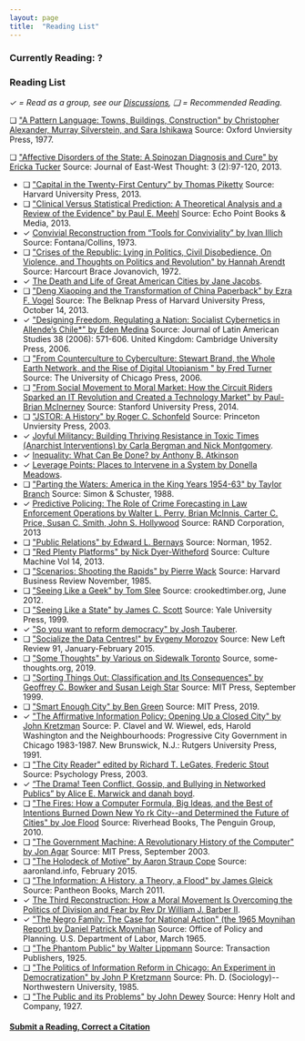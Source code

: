 ```yaml
---
layout: page
title:  "Reading List"
---
```


### Currently Reading: ?

### Reading List
_✓ = Read as a group, see our [Discussions](/), ❏ = Recommended Reading._

❏ ["A Pattern Language: Towns, Buildings, Construction" by Christopher Alexander, Murray Silverstein, and Sara Ishikawa](https://en.wikipedia.org/wiki/A_Pattern_Language) Source: Oxford Unviersity Press, 1977.

❏ ["Affective Disorders of the State: A Spinozan Diagnosis and Cure" by Ericka Tucker](http://www.cpp.edu/~jet/Documents/JET/Jet7/Tucker97-119.pdf) Source: Journal of East-West Thought: 3 (2):97-120, 2013.

* ❏ ["Capital in the Twenty-First Century" by Thomas Piketty](https://en.wikipedia.org/wiki/Capital_in_the_Twenty-First_Century) Source: Harvard University Press, 2013. 
* ❏ ["Clinical Versus Statistical Prediction: A Theoretical Analysis and a Review of the Evidence" by Paul E. Meehl](http://www.amazon.com/Clinical-Versus-Statistical-Prediction-Theoretical/dp/0963878492) Source: Echo Point Books & Media, 2013. 
* ✓ [Convivial Reconstruction from “Tools for Conviviality” by Ivan Illich](http://civictechbook.club/convivial-reconstruction) Source: Fontana/Collins, 1973.
* ❏ ["Crises of the Republic: Lying in Politics, Civil Disobedience, On Violence, and Thoughts on Politics and Revolution" by Hannah Arendt]() Source: Harcourt Brace Jovanovich, 1972.
* ✓ [The Death and Life of Great American Cities by Jane Jacobs](http://www.petkovstudio.com/bg/wp-content/uploads/2017/03/The-Death-and-Life-of-Great-American-Cities_Jane-Jacobs-Complete-book.pdf).
* ❏ ["Deng Xiaoping and the Transformation of China Paperback" by Ezra F. Vogel](http://www.amazon.com/Deng-Xiaoping-Transformation-China-Vogel/dp/0674725867) Source: The Belknap Press of Harvard University Press, October 14, 2013.
* ✓ ["Designing Freedom, Regulating a Nation: Socialist Cybernetics in Allende’s Chile*"  by Eden Medina](http://www.informatics.indiana.edu/edenm/EdenMedinaJLASAugust2006.pdf) Source: Journal of Latin American Studies 38 (2006): 571-606. United Kingdom: Cambridge University Press, 2006.
* ❏ ["From Counterculture to Cyberculture: Stewart Brand, the Whole Earth Network, and the Rise of Digital Utopianism " by Fred Turner](http://www.press.uchicago.edu/ucp/books/book/chicago/F/bo3773600.html) Source: The University of Chicago Press, 2006.
* ❏ ["From Social Movement to Moral Market: How the Circuit Riders Sparked an IT Revolution and Created a Technology Market" by Paul-Brian McInerney](http://www.sup.org/books/title/?id=11113) Source: Stanford University Press, 2014.
* ❏ ["JSTOR: A History" by Roger C. Schonfeld](http://press.princeton.edu/titles/7678.html) Source: Princeton Unviersity Press, 2003.
* ✓ [Joyful Militancy: Building Thriving Resistance in Toxic Times (Anarchist Interventions) by Carla Bergman and Nick Montgomery](https://www.amazon.com/Joyful-Militancy-Resistance-Anarchist-Interventions/dp/1849352887).
* ✓ [Inequality: What Can Be Done? by Anthony B. Atkinson](https://www.amazon.com/dp/B00WQRFC30/ref=dp-kindle-redirect?_encoding=UTF8&btkr=1)
* ✓ [Leverage Points: Places to Intervene in a System by Donella Meadows](http://donellameadows.org/archives/leverage-points-places-to-intervene-in-a-system/). 
* ❏ ["Parting the Waters: America in the King Years 1954-63" by Taylor Branch](https://en.wikipedia.org/wiki/America_in_the_King_Years) Source: Simon & Schuster, 1988.
* ✓ [Predictive Policing: The Role of Crime Forecasting in Law Enforcement Operations by Walter L. Perry, Brian McInnis, Carter C. Price, Susan C. Smith, John S. Hollywood](https://www.rand.org/content/dam/rand/pubs/research_reports/RR200/RR233/RAND_RR233.pdf)  Source: RAND Corporation, 2013
* ❏ ["Public Relations" by Edward L. Bernays](http://www.amazon.com/Public-Relations-Edward-L-Bernays/dp/0806114576) Source: Norman, 1952.
* ❏ ["Red Plenty Platforms" by Nick Dyer-Witheford](http://www.culturemachine.net/index.php/cm/article/view/511/526) Source: Culture Machine Vol 14, 2013.
* ❏ ["Scenarios: Shooting the Rapids" by Pierre Wack](https://hbr.org/1985/11/scenarios-shooting-the-rapids/ar/1) Source: Harvard Business Review November, 1985.
* ❏ ["Seeing Like a Geek" by Tom Slee](http://crookedtimber.org/2012/06/25/seeing-like-a-geek/) Source: crookedtimber.org, June 2012. 
* ❏ ["Seeing Like a State" by James C. Scott](http://yalepress.yale.edu/book.asp?isbn=9780300078152) Source: Yale University Press, 1999.
* ✓ ["So you want to reform democracy" by Josh Tauberer](https://medium.com/@joshuatauberer/so-you-want-to-reform-democracy-7f3b1ef10597#.qh36p8m0c).
* ❏ ["Socialize the Data Centres!" by Evgeny Morozov](http://newleftreview.org/II/91/evgeny-morozov-socialize-the-data-centres) Source: New Left Review 91, January-February 2015.
* ❏ ["Some Thoughts" by Various on Sidewalk Toronto](https://some-thoughts.org/) Source, some-thoughts.org, 2019.
* ❏ ["Sorting Things Out: Classification and Its Consequences" by Geoffrey C. Bowker and Susan Leigh Star](https://mitpress.mit.edu/books/sorting-things-out) Source: MIT Press, September 1999.  
* ❏ ["Smart Enough City" by Ben Green](https://smartenoughcity.mitpress.mit.edu/) Source: MIT Press, 2019.
* ✓ ["The Affirmative Information Policy: Opening Up a Closed City" by John Kretzman](http://civictechbook.club/affirmativeinformationpolicy) Source: P. Clavel and W. Wiewel, eds, Harold Washington and the Neighbourhoods: Progressive City Government in Chicago 1983-1987. New Brunswick, N.J.: Rutgers University Press, 1991.
* ❏ ["The City Reader" edited by Richard T. LeGates, Frederic Stout](https://books.google.com/books/about/The_City_Reader.html?id=xIBkX8edoewC) Source: Psychology Press, 2003.
* ✓ [“The Drama! Teen Conflict, Gossip, and Bullying in Networked Publics” by Alice E. Marwick and danah boyd](http://papers.ssrn.com/sol3/papers.cfm?abstract_id=1926349).
* ❏ ["The Fires: How a Computer Formula, Big Ideas, and the Best of Intentions Burned Down New Yo rk City--and Determined the Future of Cities" by Joe Flood](http://joe-flood.com/aboutthefires/) Source: Riverhead Books, The Penguin Group, 2010. 
* ❏ ["The Government Machine: A Revolutionary History of the Computer" by Jon Agar](https://mitpress.mit.edu/books/government-machine) Source: MIT Press, September 2003.  
* ❏ ["The Holodeck of Motive" by Aaron Straup Cope](http://www.aaronland.info/weblog/2015/02/24/effort/) Source: aaronland.info, February 2015.
* ❏ ["The Information: A History, a Theory, a Flood" by James Gleick ](https://en.wikipedia.org/wiki/The_Information:_A_History,_a_Theory,_a_Flood) Source: Pantheon Books, March 2011. 
* ✓ [The Third Reconstruction: How a Moral Movement Is Overcoming the Politics of Division and Fear by Rev Dr William J. Barber II](https://www.amazon.com/dp/B00WCY4YK4/ref=dp-kindle-redirect?_encoding=UTF8&btkr=1).
* ✓ ["The Negro Family: The Case for National Action" (the 1965 Moynihan Report) by Daniel Patrick Moynihan](https://web.stanford.edu/~mrosenfe/Moynihan%27s%20The%20Negro%20Family.pdf) Source: Office of Policy and Planning. U.S. Department of Labor, March 1965.
* ❏ ["The Phantom Public" by Walter Lippmann](https://en.wikipedia.org/wiki/The_Phantom_Public) Source: Transaction Publishers, 1925.
* ❏ ["The Politics of Information Reform in Chicago: An Experiment in Democratization" by John P Kretzmann](https://www.worldcat.org/title/politics-of-information-reform-in-chicago-an-experiment-in-democratization/oclc/14881489) Source: Ph. D. (Sociology)--Northwestern University, 1985.
* ❏ ["The Public and its Problems" by John Dewey](https://en.wikipedia.org/wiki/The_Public_and_its_Problems) Source: Henry Holt and Company, 1927.

#### [Submit a Reading, Correct a Citation](https://github.com/rebeccawilliams/bookclub/blob/gh-pages/readinglist.md)
